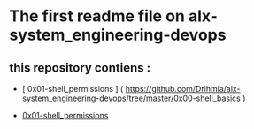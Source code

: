 # The first readme file on alx-system_engineering-devops


## this repository contiens :

+ [ 0x01-shell_permissions ]  ( https://github.com/Drihmia/alx-system_engineering-devops/tree/master/0x00-shell_basics )

+ [0x01-shell_permissions](https://github.com/Drihmia/alx-system_engineering-devops/tree/master/0x01-shell_permissions)


